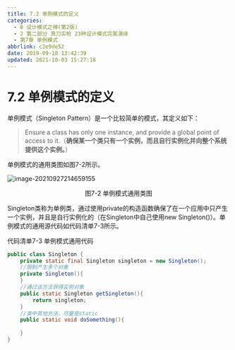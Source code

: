 ```yaml
---
title: 7.2 单例模式的定义
categories:
  - 8 设计模式之禅(第2版)
  - 2 第二部分 真刀实枪 23种设计模式完美演绎
  - 第7章 单例模式
abbrlink: c2e9de52
date: 2019-09-18 13:42:39
updated: 2021-10-03 15:27:18
---
```

# 7.2 单例模式的定义 #
单例模式（Singleton Pattern）是一个比较简单的模式，其定义如下：
> Ensure a class has only one instance, and provide a global point of access to it.（**确保某一个类只有一个实例，而且自行实例化并向整个系统提供这个实例。**）

单例模式的通用类图如图7-2所示。

![image-20210927214659155](https://gitee.com/XiaoLan223/images/raw/master/Blog/Sum/20210927214659.png)

<center>图7-2 单例模式通用类图</center>

Singleton类称为单例类，通过使用private的构造函数确保了在一个应用中只产生一个实例，并且是自行实例化的（在Singleton中自己使用new Singleton()）。单例模式的通用源代码如代码清单7-3所示。

代码清单7-3 单例模式通用代码

```java
public class Singleton {
    private static final Singleton singleton = new Singleton();
    //限制产生多个对象
    private Singleton(){
    }
    //通过该方法获得实例对象
    public static Singleton getSingleton(){
        return singleton;
    }
    //类中其他方法，尽量是static
    public static void doSomething(){
        
    }
}
```


